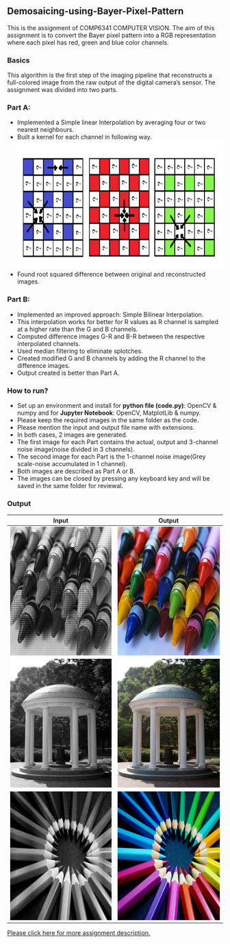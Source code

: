 ## Demosaicing-using-Bayer-Pixel-Pattern
This is the assignment of COMP6341 COMPUTER VISION. The aim of this assignment is to convert the Bayer pixel pattern into a RGB representation where each pixel has red, green and blue color channels. 

### Basics
This algorithm is the first step of the imaging pipeline that reconstructs a full-colored image from the raw output of the digital camera’s sensor. The assignment was divided into two parts.

### Part A:
- Implemented a Simple linear Interpolation by averaging four or two nearest neighbours. 
- Built a kernel for each channel in following way.
<img src="https://github.com/DhwaniSondhi/Demosaicing-using-Bayer-Pixel-Pattern/blob/master/images/1.PNG" alt="alt" width="800" height="300"/><br/>
- Found root squared difference between original and reconstructed images.

### Part B:
- Implemented an improved approach: Simple Bilinear Interpolation.
- This interpolation works for better for R values as R channel is sampled at a higher rate than the G and B channels.
- Computed difference images G-R and B-R between the respective interpolated channels.
- Used median filtering to eliminate splotches.
- Created modified G and B channels by adding the R channel to the difference images.
- Output created is better than Part A.

### How to run?
- Set up an environment and install for **python file (code.py)**: OpenCV & numpy and for **Jupyter Notebook**: OpenCV, MatplotLib & numpy.
- Please keep the required images in the same folder as the code.
- Please mention the input and output file name with extensions.
- In both cases, 2 images are generated.
- The first image for each Part contains the actual, output and 3-channel noise image(noise divided in 3 channels).
- The second image for each Part is the 1-channel noise image(Grey scale-noise accumulated in 1 channel).
- Both images are described as Part A or B.
- The images can be closed by pressing any keyboard key and will be saved in the same folder for reviewal.

### Output
| Input  | Output |
| ------------- | ------------- |
| <img src="https://github.com/DhwaniSondhi/Demosaicing-using-Bayer-Pixel-Pattern/blob/master/images/crayons_mosaic.bmp" alt="alt" width="300" height="300"/> | <img src="https://github.com/DhwaniSondhi/Demosaicing-using-Bayer-Pixel-Pattern/blob/master/images/crayons.jpg" alt="alt" width="300" height="300"/> |
| <img src="https://github.com/DhwaniSondhi/Demosaicing-using-Bayer-Pixel-Pattern/blob/master/images/oldwell_mosaic.bmp" alt="alt" width="300" height="300"/> | <img src="https://github.com/DhwaniSondhi/Demosaicing-using-Bayer-Pixel-Pattern/blob/master/images/oldwell.jpg" alt="alt" width="300" height="300"/> |
| <img src="https://github.com/DhwaniSondhi/Demosaicing-using-Bayer-Pixel-Pattern/blob/master/images/pencils_mosaic.bmp" alt="alt" width="300" height="300"/> | <img src="https://github.com/DhwaniSondhi/Demosaicing-using-Bayer-Pixel-Pattern/blob/master/images/pencils.jpg" alt="alt" width="300" height="300"/> |

[Please click here for more assignment description.](https://github.com/DhwaniSondhi/Demosaicing-using-Bayer-Pixel-Pattern/blob/master/Assignment.pdf)
